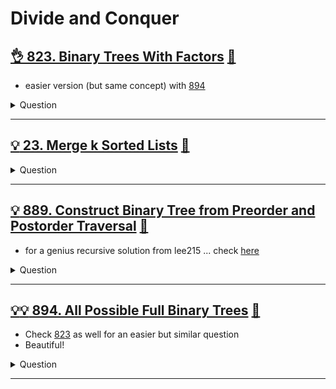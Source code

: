 # Divide and Conquer

## [:ok_hand: 823. Binary Trees With Factors](https://leetcode.com/problems/binary-trees-with-factors) [:dart:](btree_with_factors.h)

- easier version (but same concept) with [894](#bulbbulb-894-all-possible-full-binary-trees-dart)

<details><summary markdown="span">Question</summary>

```markdown
Given an array of unique integers, `arr`,
where each integer `arr[i]` is strictly greater than 1.

- We make a binary tree using these integers,
and each number may be used for **any number of times.**

- Each non-leaf node's value should be equal to the product of the values of its children.

- Return the number of binary trees we can make.
- The answer may be too large so return the answer modulo 10^9 + 7.

Input: arr = [2,4,5,10]
Output: 7

Explanation:
- We can make these trees:
- [2], [4], [5], [10], [4, 2, 2], [10, 2, 5], [10, 5, 2].
```

</details>

------------------------------------------------------------------------------

## [:bulb: 23. Merge k Sorted Lists](https://leetcode.com/problems/merge-k-sorted-lists/) [:dart:](merge_k_sorted_lists.h)

<details><summary markdown="span">Question</summary>

```markdown
You are given an array of k linked-lists lists,
each linked-list is sorted in ascending order.

Merge all the linked-lists into one sorted linked-list and return it.
```

</details>

------------------------------------------------------------------------------

## [:bulb: 889. Construct Binary Tree from Preorder and Postorder Traversal](https://leetcode.com/problems/construct-binary-tree-from-preorder-and-postorder-traversal/) [:dart:](btree_from_pre_post.h)

- for a genius recursive solution from lee215 ... check [here](../recursion/btree_from_pre_post_recursion.h)

<details><summary markdown="span">Question</summary>

```markdown
Given two integer arrays, preorder and postorder where
- preorder is the preorder traversal of a binary tree of distinct values and
- postorder is the postorder traversal of the same tree,

reconstruct and return the binary tree.
If there exist multiple answers, you can return any of them.

Input: preorder = [1,2,4,5,3,6,7],
       postorder = [4,5,2,6,7,3,1]
Output: [1,2,3,4,5,6,7]

           1
         2    3
        4 5  6 7
```

</details>

------------------------------------------------------------------------------

## [:bulb::bulb: 894. All Possible Full Binary Trees](https://leetcode.com/problems/all-possible-full-binary-trees/) [:dart:](all_full_btree.h)

- Check [823](#ok_hand-823-binary-trees-with-factors-dart) as well for an easier but similar question
- Beautiful!

<details><summary markdown="span">Question</summary>

```markdown
Given an integer n, return a list of all possible full binary trees with n nodes.
- Each node of each tree in the answer must have Node.val == 0.
- Each element of the answer is the root node of one possible tree.
- You may return the final list of trees in any order.

- A full binary tree is a binary tree where each node has exactly 0 or 2 children.
```

</details>

------------------------------------------------------------------------------
